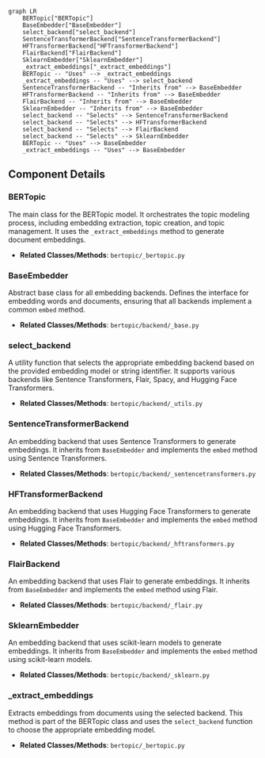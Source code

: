 ```mermaid
graph LR
    BERTopic["BERTopic"]
    BaseEmbedder["BaseEmbedder"]
    select_backend["select_backend"]
    SentenceTransformerBackend["SentenceTransformerBackend"]
    HFTransformerBackend["HFTransformerBackend"]
    FlairBackend["FlairBackend"]
    SklearnEmbedder["SklearnEmbedder"]
    _extract_embeddings["_extract_embeddings"]
    BERTopic -- "Uses" --> _extract_embeddings
    _extract_embeddings -- "Uses" --> select_backend
    SentenceTransformerBackend -- "Inherits from" --> BaseEmbedder
    HFTransformerBackend -- "Inherits from" --> BaseEmbedder
    FlairBackend -- "Inherits from" --> BaseEmbedder
    SklearnEmbedder -- "Inherits from" --> BaseEmbedder
    select_backend -- "Selects" --> SentenceTransformerBackend
    select_backend -- "Selects" --> HFTransformerBackend
    select_backend -- "Selects" --> FlairBackend
    select_backend -- "Selects" --> SklearnEmbedder
    BERTopic -- "Uses" --> BaseEmbedder
    _extract_embeddings -- "Uses" --> BaseEmbedder
```

## Component Details

### BERTopic
The main class for the BERTopic model. It orchestrates the topic modeling process, including embedding extraction, topic creation, and topic management. It uses the `_extract_embeddings` method to generate document embeddings.
- **Related Classes/Methods**: `bertopic/_bertopic.py`

### BaseEmbedder
Abstract base class for all embedding backends. Defines the interface for embedding words and documents, ensuring that all backends implement a common `embed` method.
- **Related Classes/Methods**: `bertopic/backend/_base.py`

### select_backend
A utility function that selects the appropriate embedding backend based on the provided embedding model or string identifier. It supports various backends like Sentence Transformers, Flair, Spacy, and Hugging Face Transformers.
- **Related Classes/Methods**: `bertopic/backend/_utils.py`

### SentenceTransformerBackend
An embedding backend that uses Sentence Transformers to generate embeddings. It inherits from `BaseEmbedder` and implements the `embed` method using Sentence Transformers.
- **Related Classes/Methods**: `bertopic/backend/_sentencetransformers.py`

### HFTransformerBackend
An embedding backend that uses Hugging Face Transformers to generate embeddings. It inherits from `BaseEmbedder` and implements the `embed` method using Hugging Face Transformers.
- **Related Classes/Methods**: `bertopic/backend/_hftransformers.py`

### FlairBackend
An embedding backend that uses Flair to generate embeddings. It inherits from `BaseEmbedder` and implements the `embed` method using Flair.
- **Related Classes/Methods**: `bertopic/backend/_flair.py`

### SklearnEmbedder
An embedding backend that uses scikit-learn models to generate embeddings. It inherits from `BaseEmbedder` and implements the `embed` method using scikit-learn models.
- **Related Classes/Methods**: `bertopic/backend/_sklearn.py`

### _extract_embeddings
Extracts embeddings from documents using the selected backend. This method is part of the BERTopic class and uses the `select_backend` function to choose the appropriate embedding model.
- **Related Classes/Methods**: `bertopic/_bertopic.py`
